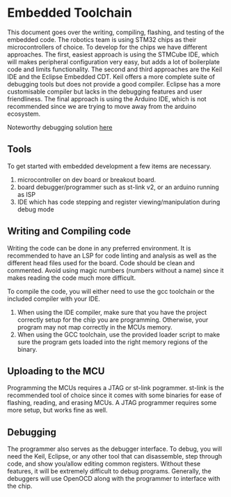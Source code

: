 # Embedded Toolchain
This document goes over the writing, compiling, flashing, and testing of the embedded code. 
The robotics team is using STM32 chips as their microcontrollers of choice. To develop for the chips we have different approaches. 
The first, easiest approach is using the STMCube IDE, which will makes peripheral configuration very easy, but adds a lot of boilerplate code and limits functionality. 
The second and third approaches are the Keil IDE and the Eclipse Embedded CDT. 
Keil offers a more complete suite of debugging tools but does not provide a good compiler.
Eclipse has a more customisable compiler but lacks in the debugging features and user friendliness.
The final approach is using the Arduino IDE, which is not recommended since we are trying to move away from the arduino ecosystem.

Noteworthy debugging solution [here](https://elrobotista.com/en/posts/stm32-debug-linux/)

## Tools
To get started with embedded development a few items are necessary. 
1. microcontroller on dev board or breakout board. 
2. board debugger/programmer such as st-link v2, or an arduino running as ISP
3. IDE which has code stepping and register viewing/manipulation during debug mode

## Writing and Compiling code
Writing the code can be done in any preferred environment. It is recommended to have an LSP for code linting and analysis as well as the different head files used for the board. Code should be clean and commented. Avoid using magic numbers (numbers without a name) since it makes reading the code much more difficult. 

To compile the code, you will either need to use the gcc toolchain or the included compiler with your IDE.
1. When using the IDE compiler, make sure that you have the project correctly setup for the chip you are programming. Otherwise, your program may not map correctly in the MCUs memory. 
2. When using the GCC toolchain, use the provided loader script to make sure the program gets loaded into the right memory regions of the binary. 

## Uploading to the MCU
Programming the MCUs requires a JTAG or st-link pogrammer. st-link is the recommended tool of choice since it comes with some binaries for ease of flashing, reading, and erasing MCUs. A JTAG programmer requires some more setup, but works fine as well.

## Debugging
The programmer also serves as the debugger interface. To debug, you will need the Keil, Eclipse, or any other tool that can disassemble, step through code, and show you/allow editing common registers. Without these features, it will be extremely difficult to debug programs. Generally, the debuggers will use OpenOCD along with the programmer to interface with the chip. 
